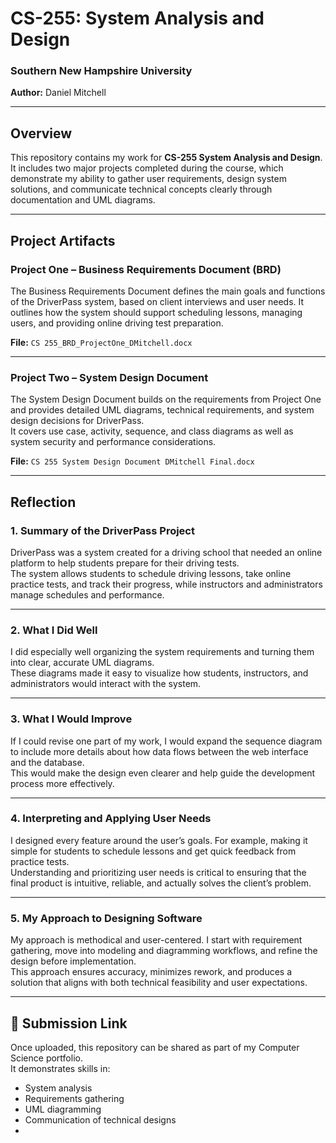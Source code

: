 # CS-255: System Analysis and Design  
### Southern New Hampshire University  
**Author:** Daniel Mitchell  

---

## Overview
This repository contains my work for **CS-255 System Analysis and Design**.  
It includes two major projects completed during the course, which demonstrate my ability to gather user requirements, design system solutions, and communicate technical concepts clearly through documentation and UML diagrams.

---

## Project Artifacts

### **Project One – Business Requirements Document (BRD)**
The Business Requirements Document defines the main goals and functions of the DriverPass system, based on client interviews and user needs. It outlines how the system should support scheduling lessons, managing users, and providing online driving test preparation.

**File:** `CS 255_BRD_ProjectOne_DMitchell.docx`

---

### **Project Two – System Design Document**
The System Design Document builds on the requirements from Project One and provides detailed UML diagrams, technical requirements, and system design decisions for DriverPass.  
It covers use case, activity, sequence, and class diagrams as well as system security and performance considerations.

**File:** `CS 255 System Design Document DMitchell Final.docx`

---

## Reflection

### **1. Summary of the DriverPass Project**
DriverPass was a system created for a driving school that needed an online platform to help students prepare for their driving tests.  
The system allows students to schedule driving lessons, take online practice tests, and track their progress, while instructors and administrators manage schedules and performance.

---

### **2. What I Did Well**
I did especially well organizing the system requirements and turning them into clear, accurate UML diagrams.  
These diagrams made it easy to visualize how students, instructors, and administrators would interact with the system.

---

### **3. What I Would Improve**
If I could revise one part of my work, I would expand the sequence diagram to include more details about how data flows between the web interface and the database.  
This would make the design even clearer and help guide the development process more effectively.

---

### **4. Interpreting and Applying User Needs**
I designed every feature around the user’s goals. For example, making it simple for students to schedule lessons and get quick feedback from practice tests.  
Understanding and prioritizing user needs is critical to ensuring that the final product is intuitive, reliable, and actually solves the client’s problem.

---

### **5. My Approach to Designing Software**
My approach is methodical and user-centered. I start with requirement gathering, move into modeling and diagramming workflows, and refine the design before implementation.  
This approach ensures accuracy, minimizes rework, and produces a solution that aligns with both technical feasibility and user expectations.

---

## 🔗 Submission Link
Once uploaded, this repository can be shared as part of my Computer Science portfolio.  
It demonstrates skills in:
- System analysis  
- Requirements gathering  
- UML diagramming  
- Communication of technical designs
- 
